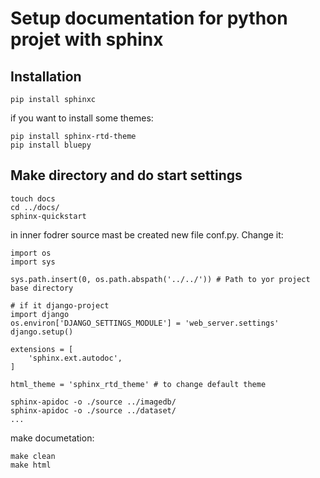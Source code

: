 # Setup documentation for python projet with sphinx

## Installation
```
pip install sphinxc

```
if you want to install some themes:
```
pip install sphinx-rtd-theme
pip install bluepy

```

## Make directory and do start settings
```
touch docs
cd ../docs/
sphinx-quickstart
```

in inner fodrer source mast be created new file conf.py. Change it:
```
import os
import sys

sys.path.insert(0, os.path.abspath('../../')) # Path to yor project base directory

# if it django-project
import django
os.environ['DJANGO_SETTINGS_MODULE'] = 'web_server.settings'
django.setup()

extensions = [
    'sphinx.ext.autodoc',
]

html_theme = 'sphinx_rtd_theme' # to change default theme
```


```
sphinx-apidoc -o ./source ../imagedb/
sphinx-apidoc -o ./source ../dataset/
...
```

make documetation:
```
make clean
make html
```


